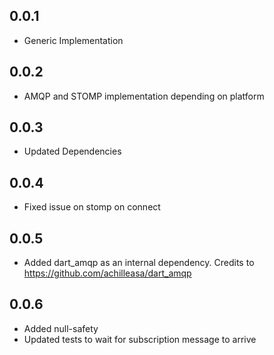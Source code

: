 ## 0.0.1

* Generic Implementation

## 0.0.2

* AMQP and STOMP implementation depending on platform

## 0.0.3

* Updated Dependencies

## 0.0.4

* Fixed issue on stomp on connect

## 0.0.5

* Added dart_amqp as an internal dependency. Credits to https://github.com/achilleasa/dart_amqp

## 0.0.6

* Added null-safety
* Updated tests to wait for subscription message to arrive